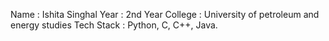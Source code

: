 Name       : Ishita Singhal
Year       : 2nd Year
College    : University of petroleum and energy studies 
Tech Stack : Python, C, C++, Java.

